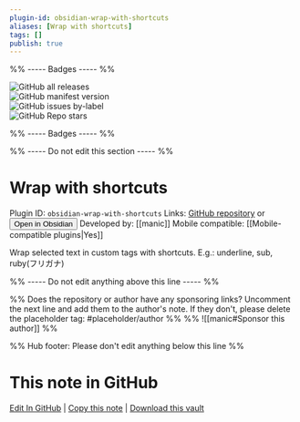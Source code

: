 ```yaml
---
plugin-id: obsidian-wrap-with-shortcuts
aliases: [Wrap with shortcuts]
tags: []
publish: true
---
```


%% ----- Badges ----- %%

![GitHub all releases](https://img.shields.io/github/downloads/manic/obsidian-wrap-with-shortcuts/total?color=573E7A&logo=github&style=for-the-badge)  
![GitHub manifest version](https://img.shields.io/github/manifest-json/v/manic/obsidian-wrap-with-shortcuts?color=573E7A&logo=github&style=for-the-badge)  
![GitHub issues by-label](https://img.shields.io/github/issues/manic/obsidian-wrap-with-shortcuts/help%20wanted?color=573E7A&logo=github&style=for-the-badge)  
![GitHub Repo stars](https://img.shields.io/github/stars/manic/obsidian-wrap-with-shortcuts?color=573E7A&logo=github&style=for-the-badge)

%% ----- Badges ----- %%

%% ----- Do not edit this section ----- %%

# Wrap with shortcuts

Plugin ID: `obsidian-wrap-with-shortcuts`
Links: [GitHub repository](https://github.com/manic/obsidian-wrap-with-shortcuts) or [<button id=HH>Open in Obsidian</button>](obsidian://show-plugin?id=obsidian-wrap-with-shortcuts)
Developed by: [[manic]]
Mobile compatible: [[Mobile-compatible plugins|Yes]]

Wrap selected text in custom tags with shortcuts. E.g.: underline, sub, ruby(フリガナ)

%% ----- Do not edit anything above this line ----- %%

%% Does the repository or author have any sponsoring links? Uncomment the next line and add them to the author's note. If they don't, please delete the placeholder tag: #placeholder/author %%
%% ![[manic#Sponsor this author]] %%

%% Hub footer: Please don't edit anything below this line %%

# This note in GitHub

<span class="git-footer">[Edit In GitHub](https://github.dev/obsidian-community/obsidian-hub/blob/main/02%20-%20Community%20Expansions/02.05%20All%20Community%20Expansions/Plugins/obsidian-wrap-with-shortcuts.md "git-hub-edit-note") | [Copy this note](https://raw.githubusercontent.com/obsidian-community/obsidian-hub/main/02%20-%20Community%20Expansions/02.05%20All%20Community%20Expansions/Plugins/obsidian-wrap-with-shortcuts.md "git-hub-copy-note") | [Download this vault](https://github.com/obsidian-community/obsidian-hub/archive/refs/heads/main.zip "git-hub-download-vault") </span>
